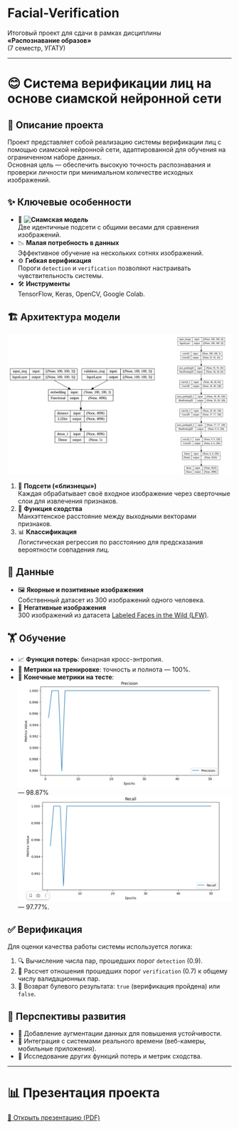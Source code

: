 # Facial-Verification

Итоговый проект для сдачи в рамках дисциплины  
**«Распознавание образов»**  
(7 семестр, УГАТУ)

---

# 😊 Система верификации лиц на основе сиамской нейронной сети

## 📖 Описание проекта

Проект представляет собой реализацию системы верификации лиц с помощью сиамской нейронной сети, адаптированной для обучения на ограниченном наборе данных.  
Основная цель — обеспечить высокую точность распознавания и проверки личности при минимальном количестве исходных изображений.

## ✨ Ключевые особенности

- 🤖 **![Сиамская модель](images/siamese_network.png "Siamese Network")**  
  Две идентичные подсети с общими весами для сравнения изображений.
- 📉 **Малая потребность в данных**  
  Эффективное обучение на нескольких сотнях изображений.
- ⚙️ **Гибкая верификация**  
  Пороги `detection` и `verification` позволяют настраивать чувствительность системы.
- 🛠️ **Инструменты**  
  TensorFlow, Keras, OpenCV, Google Colab.

## 🏗️ Архитектура модели

<p align="center">
  <img src="images/model_architecture.png" alt="Model Architecture" width="600" />
</p>

1. 🧩 **Подсети («близнецы»)**  
   Каждая обрабатывает своё входное изображение через сверточные слои для извлечения признаков.  
2. 📏 **Функция сходства**  
   Манхэттенское расстояние между выходными векторами признаков.  
3. 📊 **Классификация**  
   Логистическая регрессия по расстоянию для предсказания вероятности совпадения лиц.

## 📂 Данные

- 🖼️ **Якорные и позитивные изображения**  
  Собственный датасет из 300 изображений одного человека.  
- 🚫 **Негативные изображения**  
  300 изображений из датасета [Labeled Faces in the Wild (LFW)](http://vis-www.cs.umass.edu/lfw/).

## 🏋️ Обучение

- 📈 **Функция потерь**: бинарная кросс-энтропия.  
- 🎯 **Метрики на тренировке**: точность и полнота — 100%.  
- 🧪 **Конечные метрики на тесте**:  
  ![Precision](images/precision.png) — 98.87%  
  ![Recall](images/recall.png) — 97.77%.

## ✅ Верификация

Для оценки качества работы системы используется логика:
1. 🔍 Вычисление числа пар, прошедших порог `detection` (0.9).  
2. 📐 Рассчет отношения прошедших порог `verification` (0.7) к общему числу валидационных пар.  
3. 🔔 Возврат булевого результата: `true` (верификация пройдена) или `false`.

## 🚀 Перспективы развития

- 🎨 Добавление аугментации данных для повышения устойчивости.  
- 📡 Интеграция с системами реального времени (веб-камеры, мобильные приложения).  
- 🔬 Исследование других функций потерь и метрик сходства.

---

# 📊 Презентация проекта

[📄 Открыть презентацию (PDF)](./presentation.pdf)

